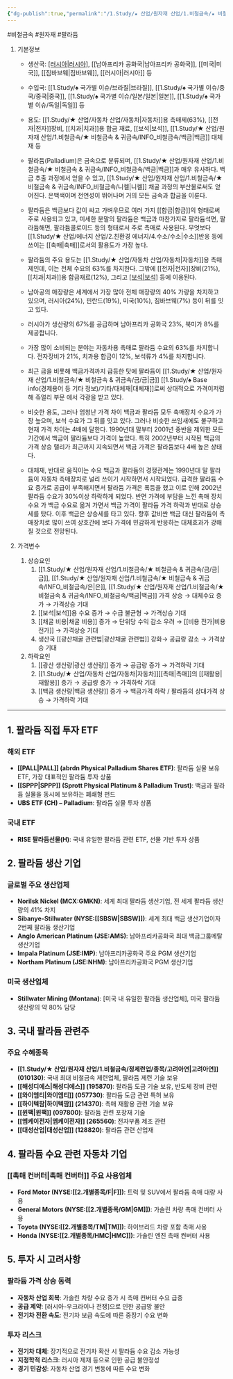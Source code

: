 ```yaml
---
{"dg-publish":true,"permalink":"/1.Study/★ 산업/원자재 산업/1.비철금속/★ 비철금속 & 귀금속/INFO_비철금속/팔라듐/","created":"2024-11-20T21:02:28.613+09:00","updated":"2025-07-21T16:31:40.876+09:00"}
---
```


#비철금속  #원자재 #팔라듐 

1. 기본정보

	- 생산국: [[러시아\|러시아]](67%), [[남아프리카 공화국\|남아프리카 공화국]], [[미국\|미국]], [[짐바브웨\|짐바브웨]], [[러시아\|러시아]] 등
	- 수입국:  [[1.Study/♠ 국가별 이슈/브라질\|브라질]], [[1.Study/♠ 국가별 이슈/중국/중국\|중국]], [[1.Study/♠ 국가별 이슈/일본/일본\|일본]], [[1.Study/♠ 국가별 이슈/독일\|독일]] 등
	- 용도: [[1.Study/★ 산업/자동차 산업/자동차\|자동차]]용 촉매제(63%), [[전자\|전자]]장비, [[치과\|치과]]용 합금 재료, [[보석\|보석]], [[1.Study/★ 산업/원자재 산업/1.비철금속/★ 비철금속 & 귀금속/INFO_비철금속/백금\|백금]] 대체재 등

	- 팔라듐(Palladium)은 금속으로 분류되며, [[1.Study/★ 산업/원자재 산업/1.비철금속/★ 비철금속 & 귀금속/INFO_비철금속/백금\|백금]]과 매우 유사하다. 백금 추출 과정에서 얻을 수 있고, [[1.Study/★ 산업/원자재 산업/1.비철금속/★ 비철금속 & 귀금속/INFO_비철금속/니켈\|니켈]] 채굴 과정의 부산물로써도 얻어진다. 은백색이며 전연성이 뛰어나며 거의 모든 금속과 합금을 이룬다. 
	- 팔라듐은 백금보다 값이 싸고 가벼우므로 여러 가지 [[합금\|합금]]의 형태로써 주로 사용되고 있고, 미세한 분말의 팔라듐은 백금과 마찬가지로 팔라듐석면, 팔라듐해면, 팔라듐콜로이드 등의 형태로서 주로 촉매로 사용된다. 무엇보다 [[1.Study/★ 산업/에너지 산업/2.친환경 에너지/4.수소/수소\|수소]]반응 등에 쓰이는 [[촉매\|촉매]]로서의 활용도가 가장 높다. 
	- 팔라듐의 주요 용도는 [[1.Study/★ 산업/자동차 산업/자동차\|자동차]]용 촉매제인데, 이는 전체 수요의 63%를 차지한다. 그밖에 [[전자\|전자]]장비(21%), [[치과\|치과]]용 합금재료(12%), 그리고 [[보석\|보석]](4%) 등에 이용된다. 
	- 남아공의 매장량은 세계에서 가장 많아 전체 매장량의 40% 가량을 차지하고 있으며, 러시아(24%), 핀란드(19%), 미국(10%), 짐바브웨(7%) 등이 뒤를 잇고 있다.
	- 러시아가 생산량의 67%를 공급하며 남아프리카 공화국 23%, 북미가 8%를 제공합니다.
	- 가장 많이 소비되는 분야는 자동차용 촉매로 팔라듐 수요의 63%를 차지합니다. 전자장비가 21%, 치과용 합금이 12%, 보석류가 4%를 차지합니다.
	- 최근 금을 비롯해 백금가격까지 급등한 탓에 팔라듐이 [[1.Study/★ 산업/원자재 산업/1.비철금속/★ 비철금속 & 귀금속/금/금\|금]] [[1.Study/♠ Base info(경제용어 등 기타 정보)/기타/대체재\|대체재]]로써 상대적으로 가격이저렴해 쥬얼리 부문 에서 각광을 받고 있다. 
	- 비슷한 용도, 그러나 엄청난 가격 차이 백금과 팔라듐 모두 촉매장치 수요가 가장 높으며, 보석 수요가 그 뒤를 잇고 있다. 그러나 비슷한 쓰임새에도 불구하고 현재 가격 차이는 4배에 달한다. 1990년대 말부터 2001년 중반을 제외한 모든 기간에서 백금이 팔라듐보다 가격이 높았다. 특히 2002년부터 시작된 백금의 가격 상승 랠리가 최근까지 지속되면서 백금 가격은 팔라듐보다 4배 높은 상태다. 
	- 대체재, 반대로 움직이는 수요 백금과 팔라듐의 경쟁관계는 1990년대 말 팔라듐이 자동차 촉매장치로 널리 쓰이기 시작하면서 시작되었다. 급격한 팔라듐 수요 증가로 공급이 부족해지면서 팔라듐 가격은 폭등을 했고 이로 인해 2002년 팔라듐 수요가 30%이상 하락하게 되었다. 반면 가격에 부담을 느낀 촉매 장치 수요 가 백금 수요로 옮겨 가면서 백금 가격이 팔라듐 가격 하락과 반대로 상승세를 탔다. 이후 백금은 상승세를 타고 있다. 향후 값비싼 백금 대신 팔라듐이 촉매장치로 많이 쓰여 상호간에 보다 가격에 민감하게 반응하는 대체효과가 강해질 것으로 전망된다.

2. 가격변수
	1. 상승요인
		1. [[1.Study/★ 산업/원자재 산업/1.비철금속/★ 비철금속 & 귀금속/금/금\|금]], [[1.Study/★ 산업/원자재 산업/1.비철금속/★ 비철금속 & 귀금속/INFO_비철금속/은\|은]], [[1.Study/★ 산업/원자재 산업/1.비철금속/★ 비철금속 & 귀금속/INFO_비철금속/백금\|백금]] 가격 상승 → 대체수요 증가 → 가격상승 기대
		2.  [[보석\|보석]]용 수요 증가 → 수급 불균형 → 가격상승 기대
		3. [[채굴 비용\|채굴 비용]] 증가 → 단위당 수익 감소 우려 → [[비용 전가\|비용 전가]] → 가격상승 기대 
		4. 생산국 [[광산채굴 관련법\|광산채굴 관련법]] 강화→ 공급량 감소 → 가격상승 기대
	2. 하락요인
		1. [[광산 생산량\|광산 생산량]] 증가 → 공급량 증가 → 가격하락 기대
		2. [[1.Study/★ 산업/자동차 산업/자동차\|자동차]][[촉매\|촉매]]의 [[재활용\|재활용]] 증가 → 공급량 증가 → 가격하락 기대
		3. [[백금 생산량\|백금 생산량]] 증가 → 백금가격 하락 / 팔라듐의 상대가격 상승 → 가격하락 기대

---

## 1. 팔라듐 직접 투자 ETF

### 해외 ETF

- **[[PALL\|PALL]] (abrdn Physical Palladium Shares ETF)**: 팔라듐 실물 보유 ETF, 가장 대표적인 팔라듐 투자 상품
- **[[SPPP\|SPPP]] (Sprott Physical Platinum & Palladium Trust)**: 백금과 팔라듐 실물을 동시에 보유하는 폐쇄형 펀드
- **UBS ETF (CH) – Palladium**: 팔라듐 실물 투자 상품

### 국내 ETF

- **RISE 팔라듐선물(H)**: 국내 유일한 팔라듐 관련 ETF, 선물 기반 투자 상품

## 2. 팔라듐 생산 기업

### 글로벌 주요 생산업체

- **Norilsk Nickel (MCX:GMKN)**: 세계 최대 팔라듐 생산기업, 전 세계 팔라듐 생산량의 41% 차지
- **Sibanye-Stillwater (NYSE:[[SBSW\|SBSW]])**: 세계 최대 백금 생산기업이자 2번째 팔라듐 생산기업 
- **Anglo American Platinum (JSE:AMS)**: 남아프리카공화국 최대 백금그룹메탈 생산기업
- **Impala Platinum (JSE:IMP)**: 남아프리카공화국 주요 PGM 생산기업
- **Northam Platinum (JSE:NHM)**: 남아프리카공화국 PGM 생산기업

### 미국 생산업체

- **Stillwater Mining (Montana)**: [미국 내 유일한 팔라듐 생산업체], 미국 팔라듐 생산량의 약 80% 담당

## 3. 국내 팔라듐 관련주

### 주요 수혜종목

- **[[1.Study/★ 산업/원자재 산업/1.비철금속/정제련업/종목/고려아연\|고려아연]] (010130)**: 국내 최대 비철금속 제련업체, 팔라듐 제련 기술 보유
- **[[해성디에스\|해성디에스]] (195870)**: 팔라듐 도금 기술 보유, 반도체 장비 관련
- **[[와이엠티\|와이엠티]] (057730)**: 팔라듐 도금 관련 특허 보유
- **[[하이텍팜\|하이텍팜]] (214370)**: 촉매 재활용 관련 기술 보유
- **[[윈팩\|윈팩]] (097800)**: 팔라듐 관련 포장재 기술
- **[[엠케이전자\|엠케이전자]] (265560)**: 전자부품 제조 관련
- **[[대성산업\|대성산업]] (128820)**: 팔라듐 관련 산업재

## 4. 팔라듐 수요 관련 자동차 기업

### [[촉매 컨버터\|촉매 컨버터]] 주요 사용업체

- **Ford Motor (NYSE:[[2.개별종목/F\|F]])**: 트럭 및 SUV에서 팔라듐 촉매 대량 사용
- **General Motors (NYSE:[[2.개별종목/GM\|GM]])**: 가솔린 차량 촉매 컨버터 사용
- **Toyota (NYSE:[[2.개별종목/TM\|TM]])**: 하이브리드 차량 포함 촉매 사용
- **Honda (NYSE:[[2.개별종목/HMC\|HMC]])**: 가솔린 엔진 촉매 컨버터 사용

## 5. 투자 시 고려사항

### 팔라듐 가격 상승 동력

- **자동차 산업 회복**: 가솔린 차량 수요 증가 시 촉매 컨버터 수요 급증
- **공급 제약**: [러시아-우크라이나 전쟁]으로 인한 공급망 불안
- **전기차 전환 속도**: 전기차 보급 속도에 따른 중장기 수요 변화

### 투자 리스크

- **전기차 대체**: 장기적으로 전기차 확산 시 팔라듐 수요 감소 가능성
- **지정학적 리스크**: 러시아 제재 등으로 인한 공급 불안정성
- **경기 민감성**: 자동차 산업 경기 변동에 따른 수요 변화